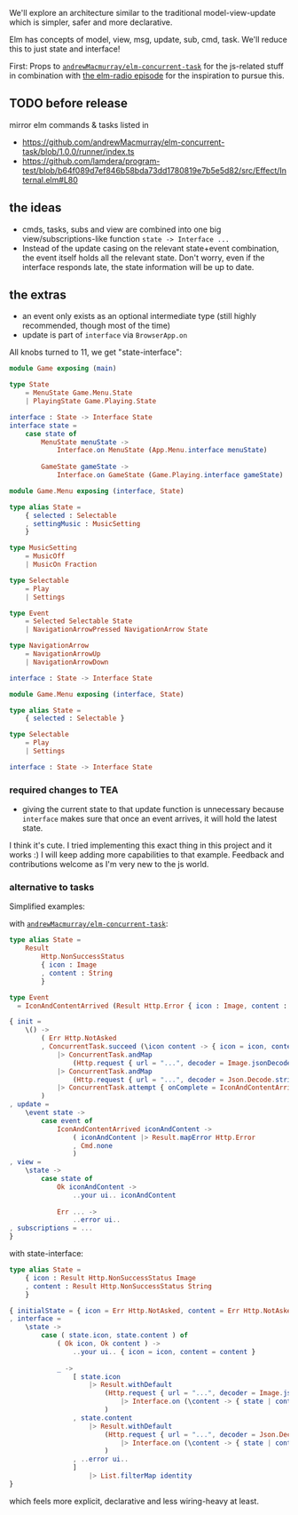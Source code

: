 We'll explore an architecture similar to the traditional model-view-update
which is simpler, safer and more declarative.

Elm has concepts of model, view, msg, update, sub, cmd, task.
We'll reduce this to just state and interface!

First: Props to [`andrewMacmurray/elm-concurrent-task`](https://dark.elm.dmy.fr/packages/andrewMacmurray/elm-concurrent-task/latest/) for the js-related stuff in combination with [the elm-radio episode](https://elm-radio.com/episode/elm-concurrent-task) for the inspiration to pursue this.

## TODO before release

mirror elm commands & tasks listed in
  - https://github.com/andrewMacmurray/elm-concurrent-task/blob/1.0.0/runner/index.ts
  - https://github.com/lamdera/program-test/blob/b64f089d7ef846b58bda73dd1780819e7b5e5d82/src/Effect/Internal.elm#L80

## the ideas
- cmds, tasks, subs and view are combined into one big view/subscriptions-like function
  `state -> Interface ...`
- Instead of the update casing on the relevant state+event combination,
  the event itself holds all the relevant state.
  Don't worry, even if the interface responds late, the state information will be up to date.

## the extras
- an event only exists as an optional intermediate type (still highly recommended, though most of the time)
- update is part of `interface` via `BrowserApp.on`

All knobs turned to 11, we get "state-interface":

```elm
module Game exposing (main)

type State
    = MenuState Game.Menu.State
    | PlayingState Game.Playing.State

interface : State -> Interface State
interface state =
    case state of
        MenuState menuState ->
            Interface.on MenuState (App.Menu.interface menuState)
        
        GameState gameState ->
            Interface.on GameState (Game.Playing.interface gameState)
```
```elm
module Game.Menu exposing (interface, State)

type alias State =
    { selected : Selectable
    , settingMusic : MusicSetting
    }

type MusicSetting
    = MusicOff
    | MusicOn Fraction

type Selectable
    = Play
    | Settings

type Event
    = Selected Selectable State
    | NavigationArrowPressed NavigationArrow State

type NavigationArrow
    = NavigationArrowUp
    | NavigationArrowDown

interface : State -> Interface State
```
```elm
module Game.Menu exposing (interface, State)

type alias State =
    { selected : Selectable }

type Selectable
    = Play
    | Settings

interface : State -> Interface State
```

### required changes to TEA
- giving the current state to that update function is unnecessary because `interface`
  makes sure that once an event arrives, it will hold the latest state.

I think it's cute. I tried implementing this exact thing in this project and it works :)
I will keep adding more capabilities to that example. Feedback and contributions welcome
as I'm very new to the js world.

### alternative to tasks

Simplified examples:

with [`andrewMacmurray/elm-concurrent-task`](https://dark.elm.dmy.fr/packages/andrewMacmurray/elm-concurrent-task/latest/):
```elm
type alias State =
    Result
        Http.NonSuccessStatus
        { icon : Image
        , content : String
        }

type Event  
  = IconAndContentArrived (Result Http.Error { icon : Image, content : String })

{ init =
    \() ->
        ( Err Http.NotAsked
        , ConcurrentTask.succeed (\icon content -> { icon = icon, content = content })
            |> ConcurrentTask.andMap
                (Http.request { url = "...", decoder = Image.jsonDecoder })
            |> ConcurrentTask.andMap
                (Http.request { url = "...", decoder = Json.Decode.string })
            |> ConcurrentTask.attempt { onComplete = IconAndContentArrived }
        )
, update =
    \event state ->
        case event of
            IconAndContentArrived iconAndContent ->
                ( iconAndContent |> Result.mapError Http.Error
                , Cmd.none
                )
, view =
    \state ->
        case state of
            Ok iconAndContent ->
                ..your ui.. iconAndContent
            
            Err ... ->
                ..error ui..
, subscriptions = ...
}
```
with state-interface:
```elm
type alias State =
    { icon : Result Http.NonSuccessStatus Image
    , content : Result Http.NonSuccessStatus String
    }

{ initialState = { icon = Err Http.NotAsked, content = Err Http.NotAsked }
, interface =
    \state ->
        case ( state.icon, state.content ) of
            ( Ok icon, Ok content ) ->
                ..your ui.. { icon = icon, content = content }
            
            _ ->
                [ state.icon
                    |> Result.withDefault
                        (Http.request { url = "...", decoder = Image.jsonDecoder }
                            |> Interface.on (\content -> { state | content = Ok content })
                        )
                , state.content
                    |> Result.withDefault
                        (Http.request { url = "...", decoder = Json.Decode.string }
                            |> Interface.on (\content -> { state | content = Ok content })
                        )
                , ..error ui..
                ]
                    |> List.filterMap identity
}
```
which feels more explicit, declarative and less wiring-heavy at least.
